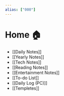 ```yaml
---
alias: ["000"]
---
```

# Home 🏠

- [[Daily Notes]]
- [[Yearly Notes]]
- [[Tech Notes]]
- [[Reading Notes]]
- [[Entertainment Notes]]
- [[To-do List]]
- [[Daily Log (PC)]]
- [[Templetes]]

